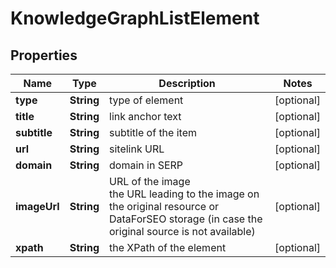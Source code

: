 # KnowledgeGraphListElement


## Properties

| Name | Type | Description | Notes |
|------------ | ------------- | ------------- | -------------|
**type** | **String** | type of element |[optional]|
**title** | **String** | link anchor text |[optional]|
**subtitle** | **String** | subtitle of the item |[optional]|
**url** | **String** | sitelink URL |[optional]|
**domain** | **String** | domain in SERP |[optional]|
**imageUrl** | **String** | URL of the image<br>the URL leading to the image on the original resource or DataForSEO storage (in case the original source is not available) |[optional]|
**xpath** | **String** | the XPath of the element |[optional]|
